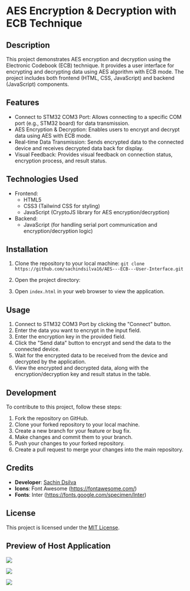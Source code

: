 # AES Encryption & Decryption with ECB Technique

## Description
This project demonstrates AES encryption and decryption using the Electronic Codebook (ECB) technique. It provides a user interface for encrypting and decrypting data using AES algorithm with ECB mode. The project includes both frontend (HTML, CSS, JavaScript) and backend (JavaScript) components.

## Features
- Connect to STM32 COM3 Port: Allows connecting to a specific COM port (e.g., STM32 board) for data transmission.
- AES Encryption & Decryption: Enables users to encrypt and decrypt data using AES with ECB mode.
- Real-time Data Transmission: Sends encrypted data to the connected device and receives decrypted data back for display.
- Visual Feedback: Provides visual feedback on connection status, encryption process, and result status.

## Technologies Used
- Frontend:
  - HTML5
  - CSS3 (Tailwind CSS for styling)
  - JavaScript (CryptoJS library for AES encryption/decryption)
- Backend:
  - JavaScript (for handling serial port communication and encryption/decryption logic)

## Installation
1. Clone the repository to your local machine:
``` git clone https://github.com/sachindsilva16/AES---ECB---User-Interface.git ```

2. Open the project directory:

3. Open `index.html` in your web browser to view the application.

## Usage
1. Connect to STM32 COM3 Port by clicking the "Connect" button.
2. Enter the data you want to encrypt in the input field.
3. Enter the encryption key in the provided field.
4. Click the "Send data" button to encrypt and send the data to the connected device.
5. Wait for the encrypted data to be received from the device and decrypted by the application.
6. View the encrypted and decrypted data, along with the encryption/decryption key and result status in the table.

## Development
To contribute to this project, follow these steps:
1. Fork the repository on GitHub.
2. Clone your forked repository to your local machine.
3. Create a new branch for your feature or bug fix.
4. Make changes and commit them to your branch.
5. Push your changes to your forked repository.
6. Create a pull request to merge your changes into the main repository.

## Credits
- **Developer**: [Sachin Dsilva](https://github.com/sachindsilva16)
- **Icons**: Font Awesome (https://fontawesome.com/)
- **Fonts**: Inter (https://fonts.google.com/specimen/Inter)

## License
This project is licensed under the [MIT License](LICENSE).


## Preview of Host Application


![](https://github.com/sachindsilva16/AES---ECB---User-Interface/blob/main/Host%20App%20-%20Disconnected.png)

![](https://github.com/sachindsilva16/AES---ECB---User-Interface/blob/main/Host%20App%20-%20Connected.png)


![](https://github.com/sachindsilva16/AES---ECB---User-Interface/blob/main/Host%20application%20-%20Final%20output.png)

